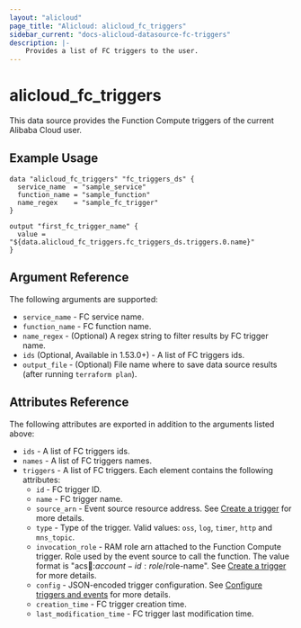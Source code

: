 ```yaml
---
layout: "alicloud"
page_title: "Alicloud: alicloud_fc_triggers"
sidebar_current: "docs-alicloud-datasource-fc-triggers"
description: |-
    Provides a list of FC triggers to the user.
---
```


# alicloud\_fc_triggers

This data source provides the Function Compute triggers of the current Alibaba Cloud user.

## Example Usage

```
data "alicloud_fc_triggers" "fc_triggers_ds" {
  service_name  = "sample_service"
  function_name = "sample_function"
  name_regex    = "sample_fc_trigger"
}

output "first_fc_trigger_name" {
  value = "${data.alicloud_fc_triggers.fc_triggers_ds.triggers.0.name}"
}
```

## Argument Reference

The following arguments are supported:

* `service_name` - FC service name.
* `function_name` - FC function name.
* `name_regex` - (Optional) A regex string to filter results by FC trigger name.
* `ids` (Optional, Available in 1.53.0+) - A list of FC triggers ids.
* `output_file` - (Optional) File name where to save data source results (after running `terraform plan`).

## Attributes Reference

The following attributes are exported in addition to the arguments listed above:

* `ids` - A list of FC triggers ids.
* `names` - A list of FC triggers names.
* `triggers` - A list of FC triggers. Each element contains the following attributes:
  * `id` - FC trigger ID.
  * `name` - FC trigger name.
  * `source_arn` - Event source resource address. See [Create a trigger](https://www.alibabacloud.com/help/doc-detail/53102.htm) for more details.
  * `type` - Type of the trigger. Valid values: `oss`, `log`, `timer`, `http` and `mns_topic`.
  * `invocation_role` - RAM role arn attached to the Function Compute trigger. Role used by the event source to call the function. The value format is "acs:ram::$account-id:role/$role-name". See [Create a trigger](https://www.alibabacloud.com/help/doc-detail/53102.htm) for more details.
  * `config` - JSON-encoded trigger configuration. See [Configure triggers and events](https://www.alibabacloud.com/help/doc-detail/70140.htm) for more details.
  * `creation_time` - FC trigger creation time.
  * `last_modification_time` - FC trigger last modification time.
